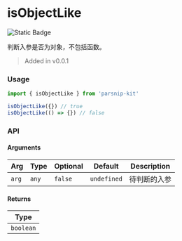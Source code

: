 # isObjectLike
![Static Badge](https://img.shields.io/badge/Coverage-100.00%-FF8C00)
      
判断入参是否为对象，不包括函数。

> Added in v0.0.1



### Usage

```ts
import { isObjectLike } from 'parsnip-kit'

isObjectLike({}) // true
isObjectLike(() => {}) // false
```


### API

#### Arguments

| Arg | Type | Optional | Default | Description |
| --- | --- | --- | --- | --- |
| `arg` | `any` | `false` | `undefined` | 待判断的入参  |

#### Returns

| Type |
| ---  |
| `boolean`  |